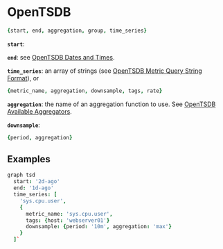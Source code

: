 # OpenTSDB

```coffeescript
{start, end, aggregation, group, time_series}
```

**`start`**:

**`end`**: see [OpenTSDB Dates and Times](http://opentsdb.net/docs/build/html/user_guide/query/dates.html).

**`time_series`**: an array of strings (see [OpenTSDB Metric Query String Format](http://opentsdb.net/docs/build/html/api_http/query/index.html#metric-query-string-format)), or

```coffeescript
{metric_name, aggregation, downsample, tags, rate}
```

**`aggregation`**: the name of an aggregation function to use. See [OpenTSDB Available Aggregators](http://opentsdb.net/docs/build/html/user_guide/query/aggregators.html#available-aggregators).

**`downsample`**:

```coffeescript
{period, aggregation}
```

## Examples

```coffeescript
graph tsd
  start: '2d-ago'
  end: '1d-ago'
  time_series: [
    'sys.cpu.user',
    {
      metric_name: 'sys.cpu.user', 
      tags: {host: 'webserver01'}
      downsample: {period: '10m', aggregation: 'max'}
    }
  ]`
```
